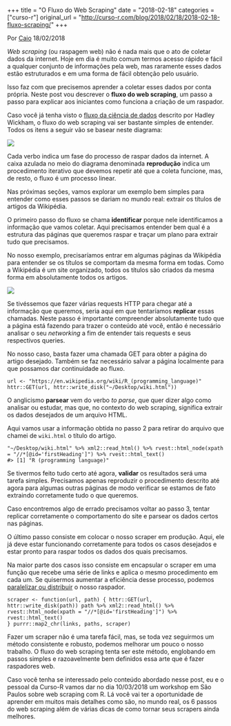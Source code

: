 +++
title = "O Fluxo do Web Scraping"
date = "2018-02-18"
categories = ["curso-r"]
original_url = "http://curso-r.com/blog/2018/02/18/2018-02-18-fluxo-scraping/"
+++

<p class="text-muted text-uppercase mb-small text-right">
Por <a href="http://curso-r.com/author/caio">Caio</a> 18/02/2018
</p>
<p>
<em>Web scraping</em> (ou raspagem web) não é nada mais que o ato de
coletar dados da internet. Hoje em dia é muito comum termos acesso
rápido e fácil a qualquer conjunto de informações pela web, mas
raramente esses dados estão estruturados e em uma forma de fácil
obtenção pelo usuário.
</p>
<p>
Isso faz com que precisemos aprender a coletar esses dados por conta
própria. Neste post vou descrever o <strong>fluxo do web
scraping</strong>, um passo a passo para explicar aos iniciantes como
funciona a criação de um raspador.
</p>
<p>
Caso você já tenha visto o
<a href="http://r4ds.had.co.nz/introduction.html">fluxo da ciência de
dados</a> descrito por Hadley Wickham, o fluxo do web scraping vai ser
bastante simples de entender. Todos os itens a seguir vão se basear
neste diagrama:
</p>
<img src="http://curso-r.com/blog/2018-02-18-fluxo-scraping/cycle.png">

<p>
Cada verbo indica um fase do processo de raspar dados da internet. A
caixa azulada no meio do diagrama denominada <strong>reprodução</strong>
indica um procedimento iterativo que devemos repetir até que a coleta
funcione, mas, de resto, o fluxo é um processo linear.
</p>
<p>
Nas próximas seções, vamos explorar um exemplo bem simples para entender
como esses passos se dariam no mundo real: extrair os títulos de artigos
da Wikipédia.
</p>
<p>
O primeiro passo do fluxo se chama <strong>identificar</strong> porque
nele identificamos a informação que vamos coletar. Aqui precisamos
entender bem qual é a estrutura das páginas que queremos raspar e traçar
um plano para extrair tudo que precisamos.
</p>
<p>
No nosso exemplo, precisaríamos entrar em algumas páginas da Wikipédia
para entender se os títulos se comportam da mesma forma em todas. Como a
Wikipédia é um site organizado, todos os títulos são criados da mesma
forma em absolutamente todos os artigos.
</p>
<img src="http://curso-r.com/blog/2018-02-18-fluxo-scraping/title.gif">

<p>
Se tivéssemos que fazer várias requests HTTP para chegar até a
informação que queremos, seria aqui em que tentaríamos
<strong>replicar</strong> essas chamadas. Neste passo é importante
compreender absolutamente tudo que a página está fazendo para trazer o
conteúdo até você, então é necessário analisar o seu <em>networking</em>
a fim de entender tais requests e seus respectivos queries.
</p>
<p>
No nosso caso, basta fazer uma chamada GET para obter a página do artigo
desejado. Também se faz necessário salvar a página localmente para que
possamos dar continuidade ao fluxo.
</p>
<pre class="r"><code>url &lt;- &quot;https://en.wikipedia.org/wiki/R_(programming_language)&quot;
httr::GET(url, httr::write_disk(&quot;~/Desktop/wiki.html&quot;))</code></pre>

<p>
O anglicismo <strong>parsear</strong> vem do verbo <em>to parse</em>,
que quer dizer algo como analisar ou estudar, mas que, no contexto do
web scraping, significa extrair os dados desejados de um arquivo HTML.
</p>
<p>
Aqui vamos usar a informação obtida no passo 2 para retirar do arquivo
que chamei de <code>wiki.html</code> o título do artigo.
</p>
<pre class="r"><code>&quot;~/Desktop/wiki.html&quot; %&gt;% xml2::read_html() %&gt;% rvest::html_node(xpath = &quot;//*[@id=&apos;firstHeading&apos;]&quot;) %&gt;% rvest::html_text()
#&gt; [1] &quot;R (programming language)&quot;</code></pre>

<p>
Se tivermos feito tudo certo até agora, <strong>validar</strong> os
resultados será uma tarefa simples. Precisamos apenas reproduzir o
procedimento descrito até agora para algumas outras páginas de modo
verificar se estamos de fato extraindo corretamente tudo o que queremos.
</p>
<p>
Caso encontremos algo de errado precisamos voltar ao passo 3, tentar
replicar corretamente o comportamento do site e parsear os dados certos
nas páginas.
</p>

<p>
O último passo consiste em colocar o nosso scraper em produção. Aqui,
ele já deve estar funcionando corretamente para todos os casos desejados
e estar pronto para raspar todos os dados dos quais precisamos.
</p>
<p>
Na maior parte dos casos isso consiste em encapsular o scraper em uma
função que recebe uma série de links e aplica o mesmo procedimento em
cada um. Se quisermos aumentar a eficiência desse processo, podemos
<a href="http://curso-r.com/blog/2018/02/17/2018-02-17-scraper-distribuido/">paralelizar
ou distribuir</a> o nosso raspador.
</p>
<pre class="r"><code>scraper &lt;- function(url, path) { httr::GET(url, httr::write_disk(path)) path %&gt;% xml2::read_html() %&gt;% rvest::html_node(xpath = &quot;//*[@id=&apos;firstHeading&apos;]&quot;) %&gt;% rvest::html_text()
} purrr::map2_chr(links, paths, scraper)</code></pre>

<p>
Fazer um scraper não é uma tarefa fácil, mas, se toda vez seguirmos um
método consistente e robusto, podemos melhorar um pouco o nosso
trabalho. O fluxo do web scraping tenta ser este método, englobando em
passos simples e razoavelmente bem definidos essa arte que é fazer
raspadores web.
</p>
<p>
Caso você tenha se interessado pelo conteúdo abordado nesse post, eu e o
pessoal da Curso-R vamos dar no dia 10/03/2018 um workshop em São Paulos
sobre web scraping com R. Lá você vai ter a oportunidade de aprender em
muitos mais detalhes como são, no mundo real, os 6 passos do web
scraping além de várias dicas de como tornar seus scrapers ainda
melhores.
</p>

